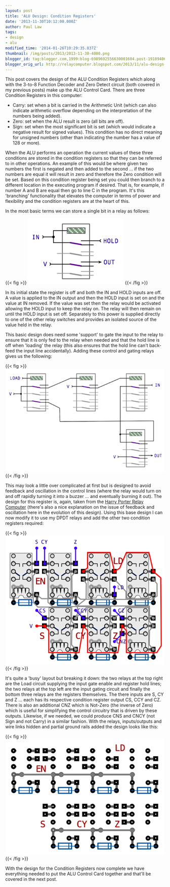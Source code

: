 ```yaml
---
layout: post
title: 'ALU Design: Condition Registers'
date: '2013-11-30T10:12:00.000Z'
author: Paul Law
tags:
- design
- alu
modified_time: '2014-01-26T10:29:35.837Z'
thumbnail: /img/posts/2013/2013-11-30-4000.png
blogger_id: tag:blogger.com,1999:blog-6989692556630001604.post-1918940646729594083
blogger_orig_url: http://relaycomputer.blogspot.com/2013/11/alu-design-condition-registers.html
---
```


This post covers the design of the ALU Condition Registers which along 
with the 3-to-8 Function Decoder and Zero Detect circuit (both covered in my 
previous posts) make up the ALU Control Card. There are three Condition 
Registers in this computer:

* Carry: set when a bit is carried in 
the Arithmetic Unit (which can also indicate arithmetic overflow depending on 
the interpretation of the numbers being added).
* Zero: set when the ALU 
result is zero (all bits are off).
* Sign: set when the most significant 
bit is set (which would indicate a negative result for signed values). This 
condition has no direct meaning for unsigned numbers (other than indicating 
the number has a value of 128 or more).

When the ALU performs an 
operation the current values of these three conditions are stored in the 
condition registers so that they can be referred to in other operations. An 
example of this would be where given two numbers the first is negated and then 
added to the second ... if the two numbers are equal it will result in zero 
and therefore the Zero condition will be set. Based on this condition register 
being set you could then branch to a different location in the executing 
program if desired. That is, for example, if number A and B are equal then go 
to line C in the program. It's this 'branching' functionality that elevates 
the computer in terms of power and flexibility and the condition registers are 
at the heart of this.

In the most basic terms we can store a single 
bit in a relay as follows:

{{< fig >}}
![](/img/posts/2013/2013-11-30-0000.png)
{{< /fig >}}

In its initial state the register is off and both the IN and HOLD 
inputs are off. A value is applied to the IN output and then the HOLD input is 
set on and the value at IN removed. If the value was set then the relay would 
be activated allowing the HOLD input to keep the relay on. The relay will then 
remain on until the HOLD input is set off. Separately to this power is 
supplied directly to one of the other relay switches and provides an isolated 
source of the value held in the relay.

This basic design does need 
some 'support' to gate the input to the relay to ensure that it is only fed to 
the relay when needed and that the hold line is off when 'loading' the relay 
(this also ensures that the hold line can't back-feed the input line 
accidentally). Adding these control and gating relays gives us the 
following:

{{< fig >}}
![](/img/posts/2013/2013-11-30-0001.png)
{{< /fig >}}

This may look a little over complicated at 
first but is designed to avoid feedback and oscillation in the control lines 
(where the relay would turn on and off rapidly turning it into a buzzer ... 
and eventually burning it out). The design for this register is, again, taken 
from the [Harry Porter Relay Computer](http://web.cecs.pdx.edu/~harry/Relay/index.html) (there's also a nice 
explanation on the issue of feedback and oscillation here in the evolution of 
this design). Using this base design I can now modify it to use my DPDT relays 
and add the other two condition registers required:

{{< fig >}}
![](/img/posts/2013/2013-11-30-0002.png)
{{< /fig >}}

It's quite a 'busy' layout but breaking it down: the two relays at the 
top right are the Load circuit supplying the input gate enable and register 
hold lines; the two relays at the top left are the input gating circuit and 
finally the bottom three relays are the registers themselves. The there inputs 
are S, CY and Z ... each has its respective condition register output CS, CCY 
and CZ. There is also an additional CNZ which is Not-Zero (the inverse of 
Zero) which is useful for simplifying the control circuitry that is driven by 
these outputs. Likewise, if we needed, we could produce CNS and CNCY (not Sign 
and not Carry) in a similar fashion. With the relays, inputs/outputs and wire 
links hidden and partial ground rails added the design looks like this:

{{< fig >}}
![](/img/posts/2013/2013-11-30-0003.png)
{{< /fig >}}

With the design for the Condition Registers now complete we have 
everything needed to put the ALU Control Card together and that'll be covered 
in the next post. 
